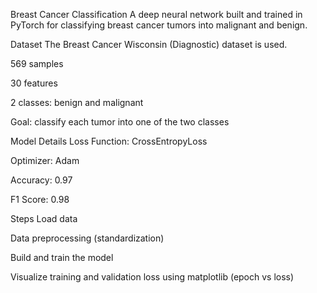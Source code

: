 Breast Cancer Classification
A deep neural network built and trained in PyTorch for classifying breast cancer tumors into malignant and benign.

Dataset
The Breast Cancer Wisconsin (Diagnostic) dataset is used.

569 samples

30 features

2 classes: benign and malignant

Goal: classify each tumor into one of the two classes

Model Details
Loss Function: CrossEntropyLoss

Optimizer: Adam

Accuracy: 0.97

F1 Score: 0.98

Steps
Load data

Data preprocessing (standardization)

Build and train the model

Visualize training and validation loss using matplotlib (epoch vs loss)
